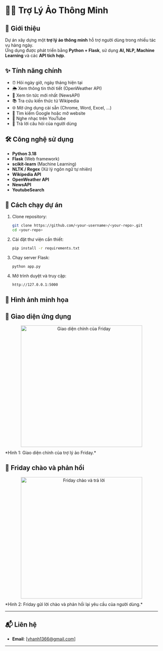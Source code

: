 # 🧑‍💻 Trợ Lý Ảo Thông Minh

## 📌 Giới thiệu
Dự án xây dựng một **trợ lý ảo thông minh** hỗ trợ người dùng trong nhiều tác vụ hàng ngày.  
Ứng dụng được phát triển bằng **Python + Flask**, sử dụng **AI, NLP, Machine Learning** và các **API tích hợp**.

## ✨ Tính năng chính
- ⏰ Hỏi ngày giờ, ngày tháng hiện tại  
- 🌦 Xem thông tin thời tiết (OpenWeather API)  
- 📰 Xem tin tức mới nhất (NewsAPI)  
- 📚 Tra cứu kiến thức từ Wikipedia  
- 🌐 Mở ứng dụng cài sẵn (Chrome, Word, Excel, …)  
- 🔎 Tìm kiếm Google hoặc mở website  
- 🎵 Nghe nhạc trên YouTube  
- 💬 Trả lời câu hỏi của người dùng  

## 🛠 Công nghệ sử dụng
- **Python 3.18**
- **Flask** (Web framework)  
- **scikit-learn** (Machine Learning)  
- **NLTK / Regex** (Xử lý ngôn ngữ tự nhiên)  
- **Wikipedia API**  
- **OpenWeather API**  
- **NewsAPI**  
- **YoutubeSearch**  

## 🚀 Cách chạy dự án
1. Clone repository:
   ```bash
   git clone https://github.com/<your-username>/<your-repo>.git
   cd <your-repo>
2. Cài đặt thư viện cần thiết:
   ```bash
   pip install -r requirements.txt
3. Chạy server Flask:
   ```bash
   python app.py
4. Mở trình duyệt và truy cập:
   ```bash
   http://127.0.0.1:5000

📸 Hình ảnh minh họa
---
🔹 Giao diện ứng dụng
---
<div style="text-align: center; margin: 10px 0;"> <img src="./VirtualAssiAPP.png" alt="Giao diện chính của Friday" width="400"> </div> *Hình 1: Giao diện chính của trợ lý ảo Friday.*

🔹 Friday chào và phản hồi
---
<div style="text-align: center; margin: 10px 0;"> <img src="./HelloVA.png" alt="Friday chào và trả lời" width="400"> </div> *Hình 2: Friday gửi lời chào và phản hồi lại yêu cầu của người dùng.* 

---
## 📬 **Liên hệ**  
- **Email**: [vhanh1366@gmail.com]  

---

